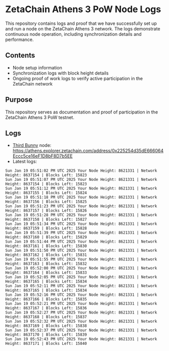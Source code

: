 # ZetaChain Athens 3 PoW Node Logs
This repository contains logs and proof that we have successfully set up and run a node on the ZetaChain Athens 3 network. The logs demonstrate continuous node operation, including synchronization details and performance.

## Contents
- Node setup information
- Synchronization logs with block height details
- Ongoing proof of work logs to verify active participation in the ZetaChain network

## Purpose
This repository serves as documentation and proof of participation in the ZetaChain Athens 3 PoW testnet.

## Logs

- [Third Bunny](https://thirdbunny.xyz/) node: https://athens.explorer.zetachain.com/address/0x225254d35dE666064Eccc5ce16eF1D8bF8D7b5EE
- Latest logs:
```
Sun Jan 19 05:51:02 PM UTC 2025 Your Node Height: 8621331 | Network Height: 8637154 | Blocks Left: 15823
Sun Jan 19 05:51:07 PM UTC 2025 Your Node Height: 8621331 | Network Height: 8637154 | Blocks Left: 15823
Sun Jan 19 05:51:12 PM UTC 2025 Your Node Height: 8621331 | Network Height: 8637155 | Blocks Left: 15824
Sun Jan 19 05:51:18 PM UTC 2025 Your Node Height: 8621331 | Network Height: 8637156 | Blocks Left: 15825
Sun Jan 19 05:51:23 PM UTC 2025 Your Node Height: 8621331 | Network Height: 8637157 | Blocks Left: 15826
Sun Jan 19 05:51:28 PM UTC 2025 Your Node Height: 8621331 | Network Height: 8637158 | Blocks Left: 15827
Sun Jan 19 05:51:34 PM UTC 2025 Your Node Height: 8621331 | Network Height: 8637159 | Blocks Left: 15828
Sun Jan 19 05:51:39 PM UTC 2025 Your Node Height: 8621331 | Network Height: 8637160 | Blocks Left: 15829
Sun Jan 19 05:51:44 PM UTC 2025 Your Node Height: 8621331 | Network Height: 8637161 | Blocks Left: 15830
Sun Jan 19 05:51:50 PM UTC 2025 Your Node Height: 8621331 | Network Height: 8637162 | Blocks Left: 15831
Sun Jan 19 05:51:55 PM UTC 2025 Your Node Height: 8621331 | Network Height: 8637163 | Blocks Left: 15832
Sun Jan 19 05:52:00 PM UTC 2025 Your Node Height: 8621331 | Network Height: 8637164 | Blocks Left: 15833
Sun Jan 19 05:52:05 PM UTC 2025 Your Node Height: 8621331 | Network Height: 8637165 | Blocks Left: 15834
Sun Jan 19 05:52:11 PM UTC 2025 Your Node Height: 8621331 | Network Height: 8637165 | Blocks Left: 15834
Sun Jan 19 05:52:16 PM UTC 2025 Your Node Height: 8621331 | Network Height: 8637166 | Blocks Left: 15835
Sun Jan 19 05:52:21 PM UTC 2025 Your Node Height: 8621331 | Network Height: 8637167 | Blocks Left: 15836
Sun Jan 19 05:52:27 PM UTC 2025 Your Node Height: 8621331 | Network Height: 8637168 | Blocks Left: 15837
Sun Jan 19 05:52:32 PM UTC 2025 Your Node Height: 8621331 | Network Height: 8637169 | Blocks Left: 15838
Sun Jan 19 05:52:37 PM UTC 2025 Your Node Height: 8621331 | Network Height: 8637170 | Blocks Left: 15839
Sun Jan 19 05:52:43 PM UTC 2025 Your Node Height: 8621331 | Network Height: 8637171 | Blocks Left: 15840
```
